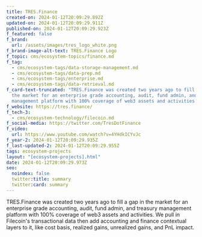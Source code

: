 ```yaml
---
title: TRES.Finance
created-on: 2024-01-12T20:09:29.892Z
updated-on: 2024-01-12T20:09:29.911Z
published-on: 2024-01-12T20:09:29.923Z
f_featured: false
f_brand:
  url: /assets/images/tres_logo_white.png
f_brand-image-alt-text: TRES.Finance Logo
f_topic: cms/ecosystem-topics/finance.md
f_tag:
  - cms/ecosystem-tags/data-storage-management.md
  - cms/ecosystem-tags/data-prep.md
  - cms/ecosystem-tags/enterprise.md
  - cms/ecosystem-tags/data-retrieval.md
f_card-text-truncated: "TRES.Finance was created two years ago to fill a gap in
  the market for an enterprise grade accounting, audit, fund admin, and treasury
  management platform with 100% coverage of web3 assets and activities. "
f_website: https://tres.finance/
f_tech-3:
  - cms/ecosystem-technology/filecoin.md
f_social-media: https://twitter.com/TresDotFinance
f_video:
  url: https://www.youtube.com/watch?v=4YHdkICYvJc
f_year-2: 2024-01-12T20:09:29.935Z
f_last-updated-2: 2024-01-12T20:09:29.955Z
tags: ecosystem-projects
layout: "[ecosystem-projects].html"
date: 2024-01-12T20:09:29.973Z
seo:
  noindex: false
  twitter:title: summary
  twitter:card: summary
---
```

TRES.Finance was created two years ago to fill a gap in the market for an enterprise grade accounting, audit, fund admin, and treasury management platform with 100% coverage of web3 assets and activities. We pull in Filecoin's transactional data then add accounting and finance contextual layers to it, like cost basis, realized gains, unrealized gains, and PnL impact.